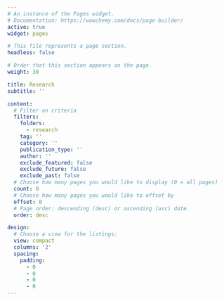 ```yaml
---
# An instance of the Pages widget.
# Documentation: https://wowchemy.com/docs/page-builder/
active: true
widget: pages

# This file represents a page section.
headless: false

# Order that this section appears on the page.
weight: 30

title: Research
subtitle: ''

content:
  # Filter on criteria
  filters:
    folders:
      - research
    tag: ''
    category: ''
    publication_type: ''
    author: ''
    exclude_featured: false
    exclude_future: false
    exclude_past: false
  # Choose how many pages you would like to display (0 = all pages)
  count: 0
  # Choose how many pages you would like to offset by
  offset: 0
  # Page order: descending (desc) or ascending (asc) date.
  order: desc

design:
  # Choose a view for the listings:
  view: compact
  columns: '2'
  spacing:
    padding: 
      - 0
      - 0
      - 0
      - 0
---
```

